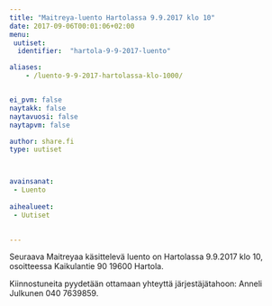 ```yaml
---
title: "Maitreya-luento Hartolassa 9.9.2017 klo 10"
date: 2017-09-06T00:01:06+02:00
menu:
 uutiset:
  identifier:  "hartola-9-9-2017-luento"

aliases:
    - /luento-9-9-2017-hartolassa-klo-1000/


ei_pvm: false
naytakk: false
naytavuosi: false
naytapvm: false

author: share.fi
type: uutiset



avainsanat:
 - Luento
 
aihealueet:
 - Uutiset
 

---
```


<p>Seuraava Maitreyaa käsittelevä luento on Hartolassa 9.9.2017 klo 10, osoitteessa&nbsp;Kaikulantie 90 19600 Hartola.</p>
<p>Kiinnostuneita pyydetään ottamaan yhteyttä järjestäjätahoon: Anneli Julkunen 040 7639859.</p>